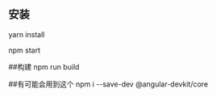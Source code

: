 ## 安装

yarn install

npm start

##构建
npm run build

##有可能会用到这个
npm i --save-dev @angular-devkit/core
